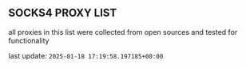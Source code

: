 ## SOCKS4 PROXY LIST

all proxies in this list were collected from open sources and tested for functionality

last update: `2025-01-18 17:19:58.197185+00:00`